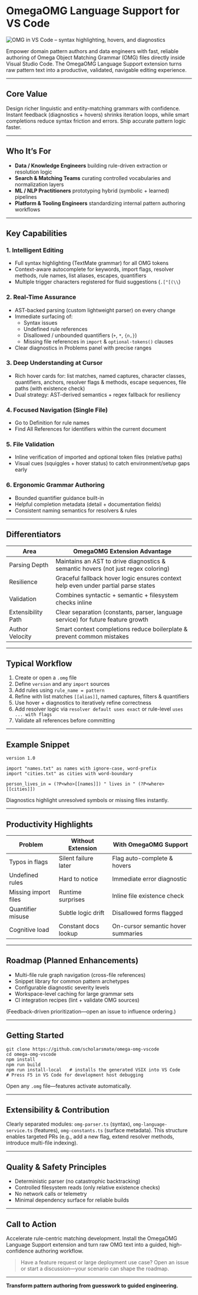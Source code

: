 # OmegaOMG Language Support for VS Code

![OMG in VS Code – syntax highlighting, hovers, and diagnostics](images/OMG-VSCode.png)

Empower domain pattern authors and data engineers with fast, reliable authoring of Omega Object Matching Grammar (OMG) files directly inside Visual Studio Code. The OmegaOMG Language Support extension turns raw pattern text into a productive, validated, navigable editing experience.

---
## Core Value
Design richer linguistic and entity-matching grammars with confidence. Instant feedback (diagnostics + hovers) shrinks iteration loops, while smart completions reduce syntax friction and errors. Ship accurate pattern logic faster.

---
## Who It’s For
- **Data / Knowledge Engineers** building rule-driven extraction or resolution logic
- **Search & Matching Teams** curating controlled vocabularies and normalization layers
- **ML / NLP Practitioners** prototyping hybrid (symbolic + learned) pipelines
- **Platform & Tooling Engineers** standardizing internal pattern authoring workflows

---
## Key Capabilities
### 1. Intelligent Editing
- Full syntax highlighting (TextMate grammar) for all OMG tokens
- Context-aware autocomplete for keywords, import flags, resolver methods, rule names, list aliases, escapes, quantifiers
- Multiple trigger characters registered for fluid suggestions (`.["[(\\`)

### 2. Real-Time Assurance
- AST-backed parsing (custom lightweight parser) on every change
- Immediate surfacing of:
  - Syntax issues
  - Undefined rule references
  - Disallowed / unbounded quantifiers (`+`, `*`, `{n,}`)
  - Missing file references in `import` & `optional-tokens()` clauses
- Clear diagnostics in Problems panel with precise ranges

### 3. Deep Understanding at Cursor
- Rich hover cards for: list matches, named captures, character classes, quantifiers, anchors, resolver flags & methods, escape sequences, file paths (with existence check)
- Dual strategy: AST-derived semantics + regex fallback for resiliency

### 4. Focused Navigation (Single File)
- Go to Definition for rule names
- Find All References for identifiers within the current document

### 5. File Validation
- Inline verification of imported and optional token files (relative paths)
- Visual cues (squiggles + hover status) to catch environment/setup gaps early

### 6. Ergonomic Grammar Authoring
- Bounded quantifier guidance built-in
- Helpful completion metadata (detail + documentation fields)
- Consistent naming semantics for resolvers & rules

---
## Differentiators
| Area | OmegaOMG Extension Advantage |
|------|------------------------------|
| Parsing Depth | Maintains an AST to drive diagnostics & semantic hovers (not just regex coloring) |
| Resilience | Graceful fallback hover logic ensures context help even under partial parse states |
| Validation | Combines syntactic + semantic + filesystem checks inline |
| Extensibility Path | Clear separation (constants, parser, language service) for future feature growth |
| Author Velocity | Smart context completions reduce boilerplate & prevent common mistakes |

---
## Typical Workflow
1. Create or open a `.omg` file
2. Define `version` and any `import` sources
3. Add rules using `rule_name = pattern`
4. Refine with list matches `[[alias]]`, named captures, filters & quantifiers
5. Use hover + diagnostics to iteratively refine correctness
6. Add resolver logic via `resolver default uses exact` or rule-level `uses ... with flags`
7. Validate all references before committing

---
## Example Snippet
```omg
version 1.0

import "names.txt" as names with ignore-case, word-prefix
import "cities.txt" as cities with word-boundary

person_lives_in = (?P<who>[[names]]) " lives in " (?P<where>[[cities]])
```

Diagnostics highlight unresolved symbols or missing files instantly.

---
## Productivity Highlights
| Problem | Without Extension | With OmegaOMG Support |
|---------|-------------------|------------------------|
| Typos in flags | Silent failure later | Flag auto-complete & hovers |
| Undefined rules | Hard to notice | Immediate error diagnostic |
| Missing import files | Runtime surprises | Inline file existence check |
| Quantifier misuse | Subtle logic drift | Disallowed forms flagged |
| Cognitive load | Constant docs lookup | On-cursor semantic hover summaries |

---
## Roadmap (Planned Enhancements)
- Multi-file rule graph navigation (cross-file references)
- Snippet library for common pattern archetypes
- Configurable diagnostic severity levels
- Workspace-level caching for large grammar sets
- CI integration recipes (lint + validate OMG sources)

(Feedback-driven prioritization—open an issue to influence ordering.)

---
## Getting Started
```
git clone https://github.com/scholarsmate/omega-omg-vscode
cd omega-omg-vscode
npm install
npm run build
npm run install-local   # installs the generated VSIX into VS Code
# Press F5 in VS Code for development host debugging
```
Open any `.omg` file—features activate automatically.

---
## Extensibility & Contribution
Clearly separated modules: `omg-parser.ts` (syntax), `omg-language-service.ts` (features), `omg-constants.ts` (surface metadata). This structure enables targeted PRs (e.g., add a new flag, extend resolver methods, introduce multi-file indexing).

---
## Quality & Safety Principles
- Deterministic parser (no catastrophic backtracking)
- Controlled filesystem reads (only relative existence checks)
- No network calls or telemetry
- Minimal dependency surface for reliable builds

---
## Call to Action
Accelerate rule-centric matching development. Install the OmegaOMG Language Support extension and turn raw OMG text into a guided, high-confidence authoring workflow.

> Have a feature request or large deployment use case? Open an issue or start a discussion—your scenario can shape the roadmap.

---
**Transform pattern authoring from guesswork to guided engineering.**
